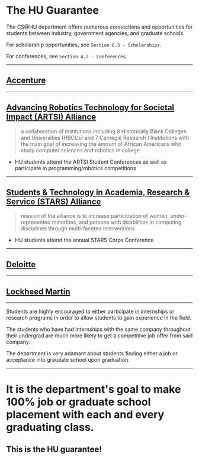 # The HU Guarantee

The CS@HU department offers numerous connections and opportunities for students between industry, government agencies, and graduate schools.

For scholarship opportunities, see `Section 6.5 - Scholarships`.

For conferences, see `Section 4.2 - Conferences`.

---

## [Accenture]()

---

## [Advancing Robotics Technology for Societal Impact (ARTSI) Alliance](http://artsialliance.org/)
> a collaboration of institutions including 8 Historically Black Colleges and Universities (HBCUs) and 7 Carnegie Research I Institutions with the main goal of increasing the amount of African Americans who study computer sciences and robotics in college

- HU students attend the ARTSI Student Conferences as well as participate in programming/robotics competitions

---



## [Students & Technology in Academia, Research & Service (STARS) Alliance](http://www.starscomputingcorps.org/)
> mission of the alliance is to increase participation of women, under-represented minorities, and persons with disabilities in computing disciplines through multi-faceted interventions

- HU students attend the annual STARS Corps Conference

---

## [Deloitte]()

---

## [Lockheed Martin]()

---

Students are highly encouraged to either participate in internships or research programs in order to allow students to gain experience in the field.

The students who have had internships with the same company throughout their undergrad are much more likely to get a competitive job offer from said company.

The department is very adamant about students finding either a job or acceptance into graudate school upon graduation.

---

# It is the department's goal to make 100% job or graduate school placement with each and every graduating class.

## This is the HU guarantee!

